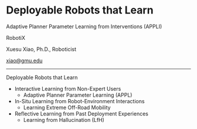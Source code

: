 # Deployable Robots that Learn

Adaptive Planner Parameter Learning from Interventions (APPLI)

RobotiX

Xuesu Xiao, Ph.D., Roboticist

xiao@gmu.edu

---

Deployable Robots that Learn

* Interactive Learning from Non-Expert Users
  * Adaptive Planner Parameter Learning (APPL)
* In-Situ Learning from Robot-Environment Interactions
  * Learning Extreme Off-Road Mobility
* Reflective Learning from Past Deployment Experiences
  * Learning from Hallucination (LfH)
